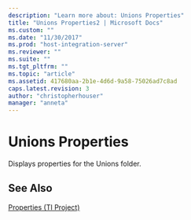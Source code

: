```yaml
---
description: "Learn more about: Unions Properties"
title: "Unions Properties2 | Microsoft Docs"
ms.custom: ""
ms.date: "11/30/2017"
ms.prod: "host-integration-server"
ms.reviewer: ""
ms.suite: ""
ms.tgt_pltfrm: ""
ms.topic: "article"
ms.assetid: 417680aa-2b1e-4d6d-9a58-75026ad7c8ad
caps.latest.revision: 3
author: "christopherhouser"
manager: "anneta"
---
```

# Unions Properties
Displays properties for the Unions folder.  
  
## See Also  
 [Properties (TI Project)](../core/properties-ti-project-2.md)
